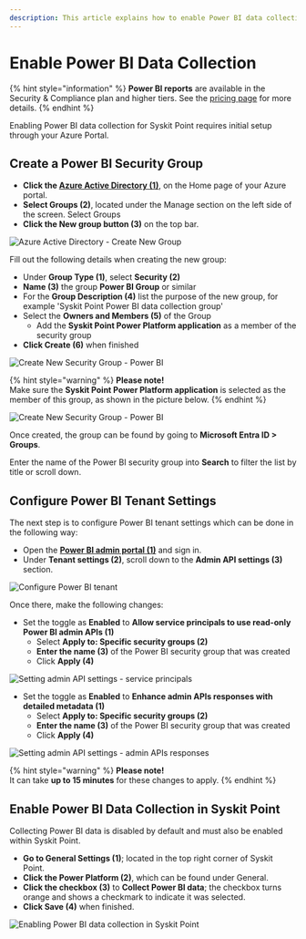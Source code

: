 ```yaml
---
description: This article explains how to enable Power BI data collection for Syskit Point.
---
```


# Enable Power BI Data Collection

{% hint style="information" %}
**Power BI reports** are available in the Security & Compliance plan and higher tiers. See the [pricing page](https://www.syskit.com/products/point/pricing/) for more details.
{% endhint %}

Enabling Power BI data collection for Syskit Point requires initial setup through your Azure Portal. 

## Create a Power BI Security Group 

 * **Click the [Azure Active Directory (1)](https://portal.azure.com/#view/Microsoft_AAD_IAM/ActiveDirectoryMenuBlade/~/Overview)**, on the Home page of your Azure portal. 
 * **Select Groups (2)**, located under the Manage section on the left side of the screen. Select Groups
 * **Click the New group button (3)** on the top bar. 
 
![Azure Active Directory - Create New Group](../.gitbook/assets/enable-powerbi-data-collection-aad-newgroup.png)

Fill out the following details when creating the new group:

 * Under **Group Type (1)**, select **Security (2)**
 * **Name (3)** the group **Power BI Group** or similar
 * For the **Group Description (4)** list the purpose of the new group, for example 'Syskit Point Power BI data collection group'
 * Select the **Owners and Members (5)** of the Group
   * Add the **Syskit Point Power Platform application** as a member of the security group
 * **Click Create (6)** when finished

![Create New Security Group - Power BI](../.gitbook/assets/enable-powerBI-data-collection-create-newgroup.png)

{% hint style="warning" %}
**Please note!**  
Make sure the **Syskit Point Power Platform application** is selected as the member of this group, as shown in the picture below. {% endhint %}

![Create New Security Group - Power BI](../.gitbook/assets/enable-powerBI-data-collection-power-platform.png)

Once created, the group can be found by going to **Microsoft Entra ID > Groups**.

Enter the name of the Power BI security group into **Search** to filter the list by title or scroll down. 

## Configure Power BI Tenant Settings

The next step is to configure Power BI tenant settings which can be done in the following way:

 * Open the **[Power BI admin portal (1)](https://app.powerbi.com/admin-portal/tenantSettings?language=en-US)** and sign in.
 * Under **Tenant settings (2)**, scroll down to the **Admin API settings (3)** section. 
 
 ![Configure Power BI tenant](../.gitbook/assets/enable-powerBI-data-collection-powerbi-admin-portal.png)
 
 Once there, make the following changes:
   * Set the toggle as **Enabled** to **Allow service principals to use read-only Power BI admin APIs (1)**
     * Select **Apply to: Specific security groups (2)**
     * **Enter the name (3)** of the Power BI security group that was created
     * Click **Apply (4)**
 
 ![Setting admin API settings - service principals](../.gitbook/assets/enable-powerbi-data-collection-api-settings.png)

   * Set the toggle as **Enabled** to **Enhance admin APIs responses with detailed metadata (1)**
     * Select **Apply to: Specific security groups (2)**
     * **Enter the name (3)** of the Power BI security group that was created
     * Click **Apply (4)**

 ![Setting admin API settings - admin APIs responses](../.gitbook/assets/enable-powerbi-data-collection-api-settings-enhance.png)



{% hint style="warning" %}
**Please note!**  
It can take **up to 15 minutes** for these changes to apply. {% endhint %}


## Enable Power BI Data Collection in Syskit Point

Collecting Power BI data is disabled by default and must also be enabled within Syskit Point.  

  * **Go to General Settings (1)**; located in the top right corner of Syskit Point. 
  * **Click the Power Platform (2)**, which can be found under General.
  * **Click the checkbox (3)** to **Collect Power BI data**; the checkbox turns orange and shows a checkmark to indicate it was selected. 
  * **Click Save (4)** when finished. 

 ![Enabling Power BI data collection in Syskit Point](../.gitbook/assets/enable-powerbi-data-collection-syskit-point-enable.png)